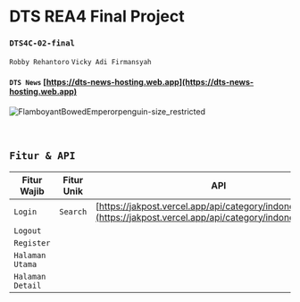 # DTS REA4 Final Project

### `DTS4C-02-final`

`Robby Rehantoro` `Vicky Adi Firmansyah`
<br />
#### `DTS News`  [https://dts-news-hosting.web.app](https://dts-news-hosting.web.app)


  
![FlamboyantBowedEmperorpenguin-size_restricted](https://user-images.githubusercontent.com/65301817/197934051-cecbf5f3-881d-44ee-a3c4-8b3993e01b42.gif)

<br />

## `Fitur & API`

| Fitur Wajib  | Fitur Unik    |   API |
|--------------|---------------|-------|
| `Login`  | `Search` | [https://jakpost.vercel.app/api/category/indonesia/jakarta](https://jakpost.vercel.app/api/category/indonesia/jakarta) |
| `Logout` | 
| `Register` | 
| `Halaman Utama` | 
| `Halaman Detail` | 

